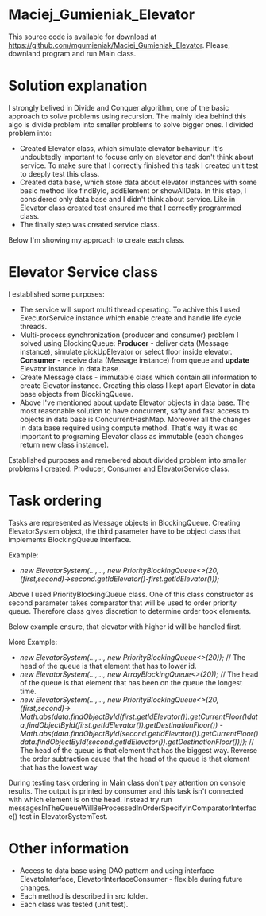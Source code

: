 # Maciej_Gumieniak_Elevator

This source code is available for download at https://github.com/mgumieniak/Maciej_Gumieniak_Elevator.
Please, downland program and run Main class.

# Solution explanation 

I strongly belived in Divide and Conquer algorithm, one of the basic approach to solve problems using recursion. 
The mainly idea behind this algo is divide problem into smaller problems to solve bigger ones. I divided problem into:
* Created Elevator class, which simulate elevator behaviour. It's undoubtedly important to focuse only on elevator and don't 
think about service. To make sure that I correctly finished this task I created unit test to deeply test this class.
* Created data base, which store data about elevator instances with some basic method like findById, addElement or showAllData. In this step, 
I considered only data base and I didn't think about service. Like in Elevator class created test ensured me that I correctly programmed class.
* The finally step was created service class. 

Below I'm showing my approach to create each class.

# Elevator Service class

I established some purposes:
* The service will suport multi thread operating. To achive this I used ExecutorService instance which enable create and handle life cycle threads.
* Multi-process synchronization (producer and consumer) problem I solved using BlockingQueue:
**Producer** - deliver data (Message instance), simulate pickUpElevator or select floor inside elevator.
**Consumer** - receive data (Message instance) from queue and **update** Elevator instance in data base. 
* Create Message class - immutable class which contain all information to create Elevator instance. Creating this class I kept apart 
Elevator in data base objects from BlockingQueue.
* Above I've mentioned about update Elevator objects in data base. The most reasonable solution to have concurrent, safty and fast access to 
objects in data base is ConcurrentHashMap. Moreover all the changes in data base required using compute method. That's way it was so important to programing Elevator class as immutable (each changes return new class instance).

Established purposes and remebered about divided problem into smaller problems I created: Producer, Consumer and ElevatorService class.

# Task ordering

Tasks are represented as Message objects in BlockingQueue. Creating ElevatorSystem object, the third parameter have to be object class that implements BlockingQueue interface.

Example:
* *new ElevatorSystem(...,..., new PriorityBlockingQueue<>(20, (first,second)->second.getIdElevator()-first.getIdElevator()));*

Above I used PriorityBlockingQueue class. One of this class constructor as second parameter takes comparator that will be used to order 
priority queue. Therefore class gives discretion to determine order took elements. 

Below example ensure, that elevator with higher id will be handled first.

More Example:
* *new ElevatorSystem(...,..., new PriorityBlockingQueue<>(20));* // The head of the queue is that element that has to lower id. 
* *new ElevatorSystem(...,..., new ArrayBlockingQueue<>(20));* // The head of the queue is that element that has been on the queue the longest time.
* *new ElevatorSystem(...,..., new PriorityBlockingQueue<>(20, (first,second)-> Math.abs(data.findObjectById(first.getIdElevator()).getCurrentFloor()data.findObjectById(first.getIdElevator()).getDestinationFloor()) -Math.abs(data.findObjectById(second.getIdElevator()).getCurrentFloor()data.findObjectById(second.getIdElevator()).getDestinationFloor())));*  // The head of the queue is that element that has the biggest way. Reverse the order subtraction cause that the head of the queue is that element that has the lowest way

During testing task ordering in Main class don't pay attention on console results. The output is printed by consumer and this task isn't 
connected with which element is on the head. Instead try run messagesInTheQueueWillBeProcessedInOrderSpecifyInComparatorInterface() test in
ElevatorSystemTest.

# Other information
* Access to data base using DAO pattern and using interface ElevatoInterface, ElevatorInterfaceConsumer - flexible during future changes.
* Each method is described in src folder.
* Each class was tested (unit test).

